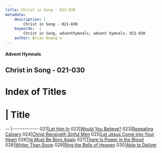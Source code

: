 ```yaml
---
title: Christ in Song - 021-030
metadata:
    description: |
        Christ in Song - 021-030
    keywords:  |
        Christ in Song, adventhymnals, advent hymnals, 021-030
    author: Brian Onang'o
---
```


#### Advent Hymnals
## Christ in Song - 021-030

# Index of Titles
# | Title                        
-- |-------------
021|[Let Him In](/christ-in-song/001-100/021-030/Let-Him-In)
022|[Would You Believe?](/christ-in-song/001-100/021-030/Would-You-Believe)
023|[Repeating Calvary](/christ-in-song/001-100/021-030/Repeating-Calvary)
024|[Christ Receiveth Sinful Men](/christ-in-song/001-100/021-030/Christ-Receiveth-Sinful-Men)
025|[Let Jesus Come into Your Heart](/christ-in-song/001-100/021-030/Let-Jesus-Come-into-Your-Heart)
026|[Ye Must Be Born Again](/christ-in-song/001-100/021-030/Ye-Must-Be-Born-Again)
027|[There Is Power in the Blood](/christ-in-song/001-100/021-030/There-Is-Power-in-the-Blood)
028|[Whiter Than Snow](/christ-in-song/001-100/021-030/Whiter-Than-Snow)
029|[Ring the Bells of Heaven](/christ-in-song/001-100/021-030/Ring-the-Bells-of-Heaven)
030|[Able to Deliver](/christ-in-song/001-100/021-030/Able-to-Deliver)